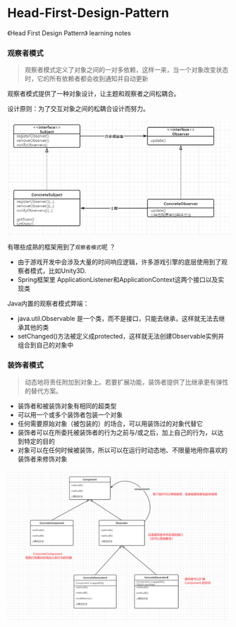 # Head-First-Design-Pattern
《Head First Design Pattern》 learning notes



### 观察者模式

> 观察者模式定义了对象之间的一对多依赖，这样一来，当一个对象改变状态时，它的所有依赖者都会收到通知并自动更新

观察者模式提供了一种对象设计，让主题和观察者之间松耦合。

设计原则：为了交互对象之间的松耦合设计而努力。

![image-20201229142045354](image\Observer-01.png)



有哪些成熟的框架用到了`观察者模式`呢 ？

- 由于游戏开发中会涉及大量的时间响应逻辑，许多游戏引擎的底层使用到了观察者模式，比如Unity3D.
- Spring框架里 ApplicationListener和ApplicationContext这两个接口以及实现类



Java内置的观察者模式弊端：

- java.util.Observable 是一个类，而不是接口，只能去继承，这样就无法去继承其他的类
- setChanged()方法被定义成protected，这样就无法创建Observable实例并组合到自己的对象中



### 装饰者模式

> 动态地将责任附加到对象上。若要扩展功能，装饰者提供了比继承更有弹性的替代方案。

- 装饰者和被装饰对象有相同的超类型
- 可以用一个或多个装饰者包装一个对象
- 任何需要原始对象（被包装的）的场合，可以用装饰过的对象代替它
- 装饰者可以在所委托被装饰者的行为之前与/或之后，加上自己的行为，以达到特定的目的
- 对象可以在任何时候被装饰，所以可以在运行时动态地、不限量地用你喜欢的装饰者来修饰对象

![image-20201230181813643](image\Decorator-01.png)

